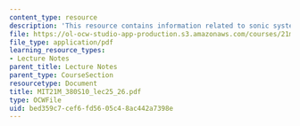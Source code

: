 ```yaml
---
content_type: resource
description: 'This resource contains information related to sonic system project presentations. '
file: https://ol-ocw-studio-app-production.s3.amazonaws.com/courses/21m-380-music-and-technology-algorithmic-and-generative-music-spring-2010/bed359c7cef6fd5605c48ac442a7398e_MIT21M_380S10_lec25_26.pdf
file_type: application/pdf
learning_resource_types:
- Lecture Notes
parent_title: Lecture Notes
parent_type: CourseSection
resourcetype: Document
title: MIT21M_380S10_lec25_26.pdf
type: OCWFile
uid: bed359c7-cef6-fd56-05c4-8ac442a7398e
---
```

